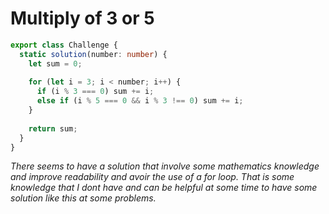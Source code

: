 # Multiply of 3 or 5
```typescript
export class Challenge {
  static solution(number: number) {
    let sum = 0;
    
    for (let i = 3; i < number; i++) {
      if (i % 3 === 0) sum += i;
      else if (i % 5 === 0 && i % 3 !== 0) sum += i;
    }
    
    return sum;
  }
}
```

_There seems to have a solution that involve some mathematics knowledge and improve readability and avoir the use of a for loop. That is some knowledge that I dont have and can be helpful at some time to have some solution like this at some problems._